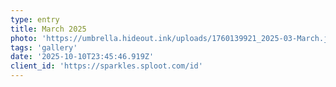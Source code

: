 ```yaml
---
type: entry
title: March 2025
photo: 'https://umbrella.hideout.ink/uploads/1760139921_2025-03-March.jpg'
tags: 'gallery'
date: '2025-10-10T23:45:46.919Z'
client_id: 'https://sparkles.sploot.com/id'
---
```


